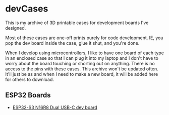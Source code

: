 # devCases
This is my archive of 3D printable cases for development boards I've designed.

Most of these cases are one-off prints purely for code development. IE, you pop the dev board inside the case, glue it shut, and you're done.

When I develop using microcontrollers, I like to have one board of each type in an enclosed case so that I can plug it into my laptop and I don't have to worry about the board touching or shorting out on anything. There is no access to the pins with these cases. This archive won't be updated often. It'll just be as and when I need to make a new board, it will be added here for others to download.

## ESP32 Boards
* [ESP32-S3 N16R8 Dual USB-C dev board](https://github.com/Kaouthia/devCases/tree/main/ESP32-S3-N16R8-Dual-USB-C)
